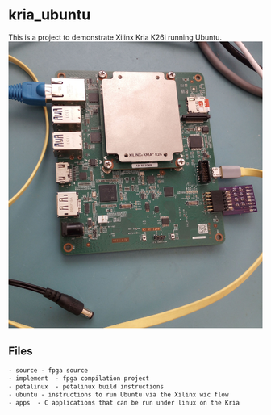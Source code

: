 # kria_ubuntu
This is a project to demonstrate Xilinx Kria K26i running Ubuntu.
![K26i on KV260](./kria_dev.jpg)

## Files
    - source - fpga source
    - implement  - fpga compilation project
    - petalinux  - petalinux build instructions
    - ubuntu - instructions to run Ubuntu via the Xilinx wic flow
    - apps  - C applications that can be run under linux on the Kria

